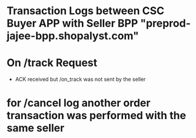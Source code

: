 # Transaction Logs between CSC Buyer APP with Seller BPP "preprod-jajee-bpp.shopalyst.com"

# On /track  Request
- ACK received but /on_track was not sent by the seller 

# for /cancel log another order transaction was performed with the same seller
